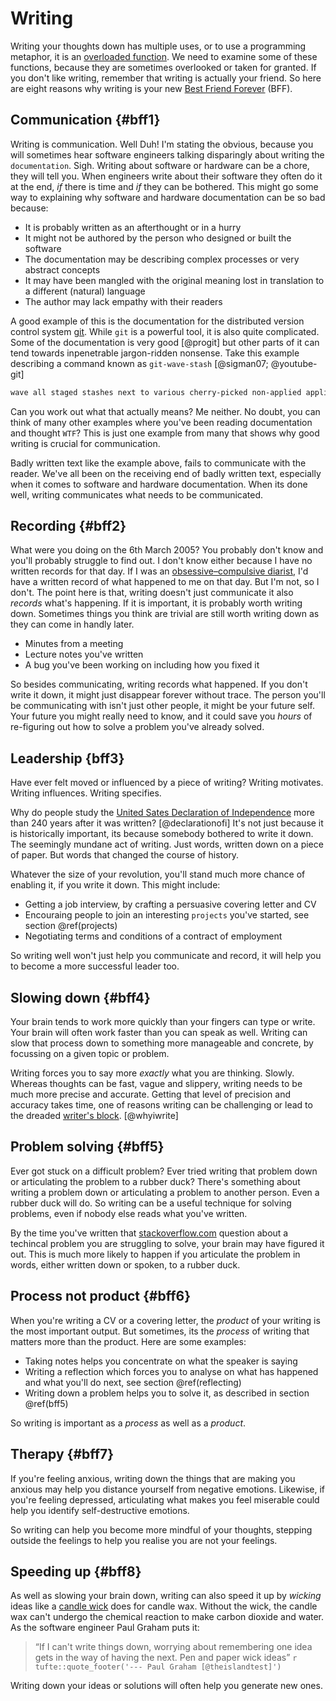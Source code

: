 # Writing

Writing your thoughts down has multiple uses, or to use a programming metaphor, it is an [overloaded function](https://en.wikipedia.org/wiki/Function_overloading). We need to examine some of these functions, because they are sometimes overlooked or taken for granted. If you don't like writing, remember that writing is actually your friend. So here are eight reasons why writing is your new [Best Friend Forever](https://en.wikipedia.org/wiki/Best_friends_forever) (BFF). 

## Communication {#bff1}

Writing is communication. Well Duh! I'm stating the obvious, because you will sometimes hear software engineers talking disparingly about writing the `documentation`. Sigh. Writing about software or hardware can be a chore, they will tell you. When engineers write about their software they often do it at the end, *if* there is time and *if* they can be bothered. This might go some way to explaining why software and hardware documentation can be so bad because:

* It is probably written as an afterthought or in a hurry
* It might not be authored by the person who designed or built the software
* The documentation may be describing complex processes or very abstract concepts
* It may have been mangled with the original meaning lost in translation to a different (natural) language
* The author may lack empathy with their readers 

A good example of this is the documentation for the distributed version control system [git](https://en.wikipedia.org/wiki/Git). While `git` is a powerful tool, it is also quite complicated. Some of the documentation is very good [@progit] but other parts of it can tend towards inpenetrable jargon-ridden nonsense. Take this example describing a command known as `git-wave-stash` [@sigman07; @youtube-git]

```md
wave all staged stashes next to various cherry-picked non-applied applied trees
```

Can you work out what that actually means? Me neither. No doubt, you can think of many other examples where you've been reading documentation and thought `WTF`? This is just one example from many that shows why good writing is crucial for communication. 

Badly written text like the example above, fails to communicate with the reader. We've all been on the receiving end of badly written text, especially when it comes to software and hardware documentation. When its done well, writing communicates what needs to be communicated.


## Recording {#bff2}

What were you doing on the 6th March 2005? You probably don't know and you'll probably struggle to find out. I don't know either because I have no written records for that day. If I was an [obsessive–compulsive diarist](https://en.wikipedia.org/wiki/Obsessive%E2%80%93compulsive_disorder), I'd have a written record of what happened to me on that day. But I'm not, so I don't. The point here is that, writing doesn't just communicate it also *records* what's happening. If it is important, it is probably worth writing down. Sometimes things you think are trivial are still worth writing down as they can come in handly later. 

* Minutes from a meeting 
* Lecture notes you've written
* A bug you've been working on including how you fixed it 

So besides communicating, writing records what happened. If you don't write it down, it might just disappear forever without trace. The person you'll be communicating with isn't just other people, it might be your future self. Your future you might really need to know, and it could save you *hours* of re-figuring out how to solve a problem you've already solved.

## Leadership {bff3}

Have ever felt moved or influenced by a piece of writing? Writing motivates. Writing influences. Writing specifies.

Why do people study the [United Sates Declaration of Independence](https://en.wikipedia.org/wiki/United_States_Declaration_of_Independence) more than 240 years after it was written? [@declarationofi] It's not just because it is historically important, its because somebody bothered to write it down. The seemingly mundane act of writing. Just words, written down on a piece of paper. But words that changed the course of history. 

Whatever the size of your revolution, you'll stand much more chance of enabling it, if you write it down. This might include: 

* Getting a job interview, by crafting a persuasive covering letter and CV 
* Encouraing people to join an interesting `projects` you've started, see section \@ref(projects) 
* Negotiating terms and conditions of a contract of employment

So writing well won't just help you communicate and record, it will help you to become a more successful leader too.

## Slowing down {#bff4}

Your brain tends to work more quickly than your fingers can type or write. Your brain will often work faster than you can speak as well. Writing can slow that process down to something more manageable and concrete, by focussing on a given topic or problem. 

Writing forces you to say more *exactly* what you are thinking. Slowly. Whereas thoughts can be fast, vague and slippery, writing needs to be much more precise and accurate. Getting that level of precision and accuracy takes time, one of reasons writing can be challenging or lead to the dreaded [writer's block](https://en.wikipedia.org/wiki/Writer%27s_block). [@whyiwrite]

## Problem solving {#bff5}

Ever got stuck on a difficult problem? Ever tried writing that problem down or articulating the problem to a rubber duck? There's something about writing a problem down or articulating a problem to another person. Even a rubber duck will do. So writing can be a useful technique for solving problems, even if nobody else reads what you've written. 

By the time you've written that [stackoverflow.com](https://stackoverflow.com/) question about a techincal problem you are struggling to solve, your brain may have figured it out. This is much more likely to happen if you articulate the problem in words, either written down or spoken, to a rubber duck. 


## Process not product {#bff6}

When you're writing a CV or a covering letter, the *product* of your writing is the most important output. But sometimes, its the *process* of writing that matters more than the product. Here are some examples:

* Taking notes helps you concentrate on what the speaker is saying 
* Writing a reflection which forces you to analyse on what has happened and what you'll do next, see section \@ref(reflecting)
* Writing down a problem helps you to solve it, as described in  section \@ref(bff5)

So writing is important as a *process* as well as a *product*. 

## Therapy {#bff7}

If you're feeling anxious, writing down the things that are making you anxious may help you distance yourself from negative emotions. Likewise, if you're feeling depressed, articulating what makes you feel miserable could help you identify self-destructive emotions.

So writing can help you become more mindful of your thoughts, stepping outside the feelings to help you realise you are not your feelings. 

## Speeding up {#bff8}

As well as slowing your brain down, writing can also speed it up by *wicking* ideas like a [candle wick](https://en.wikipedia.org/wiki/Candle_wick) does for candle wax. Without the wick, the candle wax can't undergo the chemical reaction to make carbon dioxide and water. As the software engineer Paul Graham puts it:  

> “If I can't write things down, worrying about remembering one idea gets in the way of having the next. Pen and paper wick ideas”
> `r tufte::quote_footer('--- Paul Graham [@theislandtest]')`


Writing down your ideas or solutions will often help you generate new ones. 